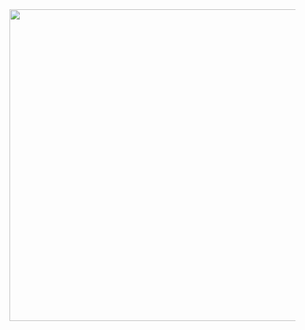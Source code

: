 <img width="550px" src="https://github-profile-snippet.vercel.app/?lineSpacing=jd9ijoodjajods&theme=tokyo-night-dark&object=%7B%22hi%22%3A+0%7D&background=true" />
